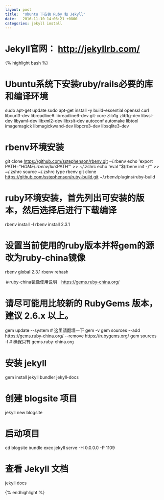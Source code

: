 ```yaml
---
layout: post
title:  "Ubuntu 下安装 Ruby 和 Jekyll"
date:   2016-11-10 14:06:21 +0800
categories: jekyll install
---
```


# Jekyll官网： http://jekyllrb.com/

{% highlight bash %}
# Ubuntu系统下安装ruby/rails必要的库和编译环境
sudo apt-get update
sudo apt-get install -y build-essential openssl curl libcurl3-dev libreadline6 libreadline6-dev git-core zlib1g zlib1g-dev libssl-dev libyaml-dev libxml2-dev libxslt-dev autoconf automake libtool imagemagick libmagickwand-dev libpcre3-dev libsqlite3-dev

# rbenv环境安装
git clone https://github.com/sstephenson/rbenv.git ~/.rbenv
echo 'export PATH="$HOME/.rbenv/bin:$PATH"' >> ~/.zshrc
echo 'eval "$(rbenv init -)"' >> ~/.zshrc
source ~/.zshrc
type rbenv
git clone https://github.com/sstephenson/ruby-build.git ~/.rbenv/plugins/ruby-build

# ruby环境安装，首先列出可安装的版本，然后选择后进行下载编译
rbenv install -l
rbenv install 2.3.1

# 设置当前使用的ruby版本并将gem的源改为ruby-china镜像
rbenv global 2.3.1
rbenv rehash

＃ruby-china镜像使用说明　https://gems.ruby-china.org/
# 请尽可能用比较新的 RubyGems 版本，建议 2.6.x 以上。
gem update --system # 这里请翻墙一下
gem -v
gem sources --add https://gems.ruby-china.org/ --remove https://rubygems.org/
gem sources -l  # 确保只有 gems.ruby-china.org

# 安装 jekyll
gem install jekyll bundler jekyll-docs

# 创建 blogsite 项目
jekyll new blogsite

# 启动项目
cd blogsite
bundle exec jekyll serve -H 0.0.0.0 -P 1109

# 查看 Jekyll 文档
jekyll docs

{% endhighlight %}


